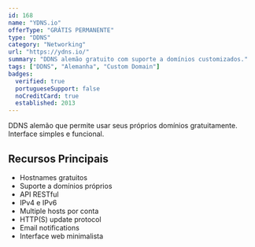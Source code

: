```yaml
---
id: 168
name: "YDNS.io"
offerType: "GRÁTIS PERMANENTE"
type: "DDNS"
category: "Networking"
url: "https://ydns.io/"
summary: "DDNS alemão gratuito com suporte a domínios customizados."
tags: ["DDNS", "Alemanha", "Custom Domain"]
badges:
  verified: true
  portugueseSupport: false
  noCreditCard: true
  established: 2013
---
```


DDNS alemão que permite usar seus próprios domínios gratuitamente. Interface simples e funcional.

## Recursos Principais

- Hostnames gratuitos
- Suporte a domínios próprios
- API RESTful
- IPv4 e IPv6
- Multiple hosts por conta
- HTTP(S) update protocol
- Email notifications
- Interface web minimalista
